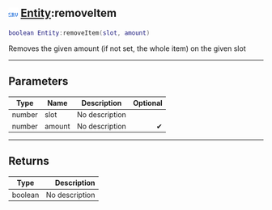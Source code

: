 ## ![server](../../.gitbook/assets/server.png) [Entity](./readme/entity.md):removeItem

```lua
boolean Entity:removeItem(slot, amount)
```

Removes the given amount (if not set, the whole item) on the given slot

------
## Parameters

| Type   | Name | Description | Optional |
| ------ | ---- | ----------- | -------: |
| number | slot | No description |  |
| number | amount | No description | ✔ |


------
## Returns

| Type   | Description |
| ------ | ----------: |
| boolean | No description |

